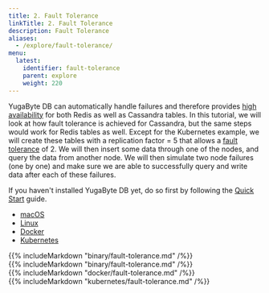 ```yaml
---
title: 2. Fault Tolerance
linkTitle: 2. Fault Tolerance
description: Fault Tolerance
aliases:
  - /explore/fault-tolerance/
menu:
  latest:
    identifier: fault-tolerance
    parent: explore
    weight: 220
---
```


YugaByte DB can automatically handle failures and therefore provides [high availability](../../architecture/core-functions/high-availability/) for both Redis as well as Cassandra tables. In this tutorial, we will look at how fault tolerance is achieved for Cassandra, but the same steps would work for Redis tables as well. Except for the Kubernetes example, we will create these tables with a replication factor = 5 that allows a [fault tolerance](../../architecture/concepts/replication/) of 2. We will then insert some data through one of the nodes, and query the data from another node. We will then simulate two node failures (one by one) and make sure we are able to successfully query and write data after each of these failures.

If you haven't installed YugaByte DB yet, do so first by following the [Quick Start](../../quick-start/install/) guide.

<ul class="nav nav-tabs nav-tabs-yb">
  <li >
    <a href="#macos" class="nav-link active" id="macos-tab" data-toggle="tab" role="tab" aria-controls="macos" aria-selected="true">
      <i class="fa fa-apple" aria-hidden="true"></i>
      macOS
    </a>
  </li>
  <li>
    <a href="#linux" class="nav-link" id="linux-tab" data-toggle="tab" role="tab" aria-controls="linux" aria-selected="false">
      <i class="fa fa-linux" aria-hidden="true"></i>
      Linux
    </a>
  </li>
  <li>
    <a href="#docker" class="nav-link" id="docker-tab" data-toggle="tab" role="tab" aria-controls="docker" aria-selected="false">
      <i class="icon-docker"></i>
      Docker
    </a>
  </li>
  <li>
    <a href="#kubernetes" class="nav-link" id="kubernetes-tab" data-toggle="tab" role="tab" aria-controls="kubernetes" aria-selected="false">
      <i class="fa fa-cubes" aria-hidden="true"></i>
      Kubernetes
    </a>
  </li>
</ul>

<div class="tab-content">
  <div id="macos" class="tab-pane fade show active" role="tabpanel" aria-labelledby="macos-tab">
    {{% includeMarkdown "binary/fault-tolerance.md" /%}}
  </div>
  <div id="linux" class="tab-pane fade" role="tabpanel" aria-labelledby="linux-tab">
    {{% includeMarkdown "binary/fault-tolerance.md" /%}}
  </div>
  <div id="docker" class="tab-pane fade" role="tabpanel" aria-labelledby="docker-tab">
    {{% includeMarkdown "docker/fault-tolerance.md" /%}}
  </div>
  <div id="kubernetes" class="tab-pane fade" role="tabpanel" aria-labelledby="kubernetes-tab">
    {{% includeMarkdown "kubernetes/fault-tolerance.md" /%}}
  </div>
</div>
